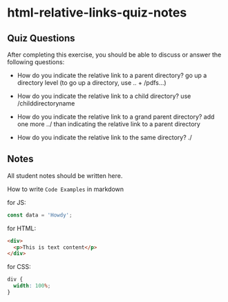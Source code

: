 # html-relative-links-quiz-notes

## Quiz Questions

After completing this exercise, you should be able to discuss or answer the following questions:

- How do you indicate the relative link to a parent directory?
  go up a directory level (to go up a directory, use .. + /pdfs...)

- How do you indicate the relative link to a child directory?
  use /childdirectoryname

- How do you indicate the relative link to a grand parent directory?
  add one more ../ than indicating the relative link to a parent directory

- How do you indicate the relative link to the same directory?
  ./

## Notes

All student notes should be written here.

How to write `Code Examples` in markdown

for JS:

```javascript
const data = 'Howdy';
```

for HTML:

```html
<div>
  <p>This is text content</p>
</div>
```

for CSS:

```css
div {
  width: 100%;
}
```
